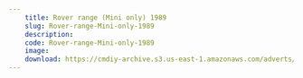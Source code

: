 ```yaml
---
    title: Rover range (Mini only) 1989
    slug: Rover-range-Mini-only-1989
    description:
    code: Rover-range-Mini-only-1989
    image:
    download: https://cmdiy-archive.s3.us-east-1.amazonaws.com/adverts/documents/Rover+range+(Mini+only)+1989.pdf
---
```

<!-- Content of the page -->

##
        